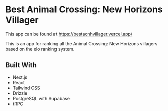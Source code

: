 # Best Animal Crossing: New Horizons Villager

This app can be found at https://bestacnhvillager.vercel.app/

This is an app for ranking all the Animal Crossing: New Horizons villagers based on the elo ranking system.

## Built With

- Next.js
- React
- Tailwind CSS
- Drizzle
- PostgreSQL with Supabase
- tRPC
